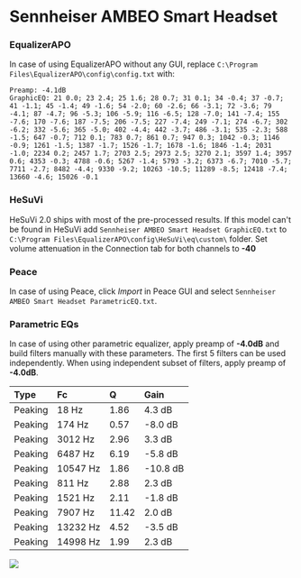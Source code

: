 # Sennheiser AMBEO Smart Headset

### EqualizerAPO
In case of using EqualizerAPO without any GUI, replace `C:\Program Files\EqualizerAPO\config\config.txt`
with:
```
Preamp: -4.1dB
GraphicEQ: 21 0.0; 23 2.4; 25 1.6; 28 0.7; 31 0.1; 34 -0.4; 37 -0.7; 41 -1.1; 45 -1.4; 49 -1.6; 54 -2.0; 60 -2.6; 66 -3.1; 72 -3.6; 79 -4.1; 87 -4.7; 96 -5.3; 106 -5.9; 116 -6.5; 128 -7.0; 141 -7.4; 155 -7.6; 170 -7.6; 187 -7.5; 206 -7.5; 227 -7.4; 249 -7.1; 274 -6.7; 302 -6.2; 332 -5.6; 365 -5.0; 402 -4.4; 442 -3.7; 486 -3.1; 535 -2.3; 588 -1.5; 647 -0.7; 712 0.1; 783 0.7; 861 0.7; 947 0.3; 1042 -0.3; 1146 -0.9; 1261 -1.5; 1387 -1.7; 1526 -1.7; 1678 -1.6; 1846 -1.4; 2031 -1.0; 2234 0.2; 2457 1.7; 2703 2.5; 2973 2.5; 3270 2.1; 3597 1.4; 3957 0.6; 4353 -0.3; 4788 -0.6; 5267 -1.4; 5793 -3.2; 6373 -6.7; 7010 -5.7; 7711 -2.7; 8482 -4.4; 9330 -9.2; 10263 -10.5; 11289 -8.5; 12418 -7.4; 13660 -4.6; 15026 -0.1
```

### HeSuVi
HeSuVi 2.0 ships with most of the pre-processed results. If this model can't be found in HeSuVi add
`Sennheiser AMBEO Smart Headset GraphicEQ.txt` to `C:\Program Files\EqualizerAPO\config\HeSuVi\eq\custom\` folder.
Set volume attenuation in the Connection tab for both channels to **-40**

### Peace
In case of using Peace, click *Import* in Peace GUI and select `Sennheiser AMBEO Smart Headset ParametricEQ.txt`.

### Parametric EQs
In case of using other parametric equalizer, apply preamp of **-4.0dB** and build filters manually
with these parameters. The first 5 filters can be used independently.
When using independent subset of filters, apply preamp of **-4.0dB**.

| Type    | Fc       |     Q | Gain     |
|:--------|:---------|:------|:---------|
| Peaking | 18 Hz    |  1.86 | 4.3 dB   |
| Peaking | 174 Hz   |  0.57 | -8.0 dB  |
| Peaking | 3012 Hz  |  2.96 | 3.3 dB   |
| Peaking | 6487 Hz  |  6.19 | -5.8 dB  |
| Peaking | 10547 Hz |  1.86 | -10.8 dB |
| Peaking | 811 Hz   |  2.88 | 2.3 dB   |
| Peaking | 1521 Hz  |  2.11 | -1.8 dB  |
| Peaking | 7907 Hz  | 11.42 | 2.0 dB   |
| Peaking | 13232 Hz |  4.52 | -3.5 dB  |
| Peaking | 14998 Hz |  1.99 | 2.3 dB   |

![](https://raw.githubusercontent.com/jaakkopasanen/AutoEq/master/results/rtings/avg/Sennheiser%20AMBEO%20Smart%20Headset/Sennheiser%20AMBEO%20Smart%20Headset.png)